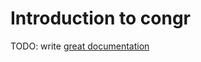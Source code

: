 # Introduction to congr

TODO: write [great documentation](http://jacobian.org/writing/what-to-write/)
